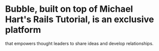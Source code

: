 # Bubble, built on top of Michael Hart's Rails Tutorial, is an exclusive platform 
that empowers thought leaders to share ideas and develop relationships.

